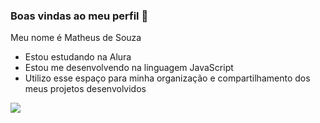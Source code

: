 ### Boas vindas ao meu perfil 💚

Meu nome é Matheus de Souza

- Estou estudando na Alura
- Estou me desenvolvendo na linguagem JavaScript
- Utilizo esse espaço para minha organização e compartilhamento dos meus projetos desenvolvidos

![](https://media1.tenor.com/m/k3FgBeP2wwUAAAAC/kirito.gif)

